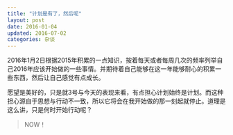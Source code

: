 ```yaml
---
title: "计划是有了，然后呢"
layout: post
date: 2016-01-04
updated: 2016-07-02
categories: 杂谈
---
```


2016年1月2日根据2015年积累的一点知识，按着每天或者每周几次的频率列举自己2016年应该开始做的一些事情。并期待着自己能够在这一年能够耐心的积累一些东西，然后让自己感觉有点成长。

愿望是美好的，只是就3号与今天的表现来看，有点担心计划始终是计划。而这种担心源自于思想与行动不一致，所以它将会在我开始做的那一刻起就停止。道理是这么讲，只是何时开始行动呢？

> NOW！
